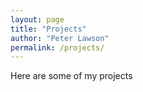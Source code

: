 ```yaml
---
layout: page
title: "Projects"
author: "Peter Lawson"
permalink: /projects/
---
```


Here are some of my projects
